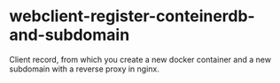 # webclient-register-conteinerdb-and-subdomain
Client record, from which you create a new docker container and a new subdomain with a reverse proxy in nginx.
